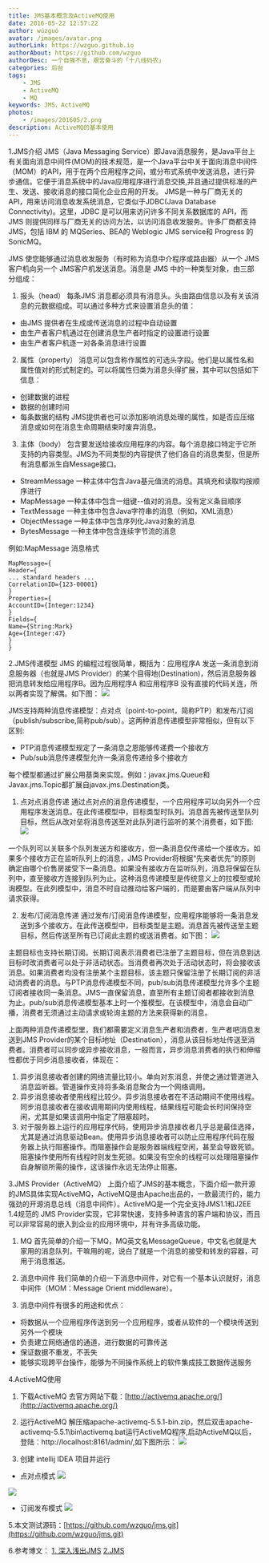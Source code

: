 ```yaml
---
title: JMS基本概念及ActiveMQ使用
date: 2016-05-22 12:57:22 
author: wúzguó
avatar: /images/avatar.png
authorLink: https://wzguo.github.io
authorAbout: https://github.com/wzguo
authorDesc: 一个自强不息，艰苦奋斗的「十八线码农」
categories: 后台
tags: 
	- JMS
	- ActiveMQ
	- MQ
keywords: JMS，ActiveMQ
photos:
	- /images/201605/2.png
description: ActiveMQ的基本使用
---
```



1.JMS介绍
JMS（Java Messaging Service）即Java消息服务，是Java平台上有关面向消息中间件(MOM)的技术规范，是一个Java平台中关于面向消息中间件（MOM）的API，用于在两个应用程序之间，或分布式系统中发送消息，进行异步通信。它便于消息系统中的Java应用程序进行消息交换,并且通过提供标准的产生、发送、接收消息的接口简化企业应用的开发。
JMS是一种与厂商无关的 API，用来访问消息收发系统消息，它类似于JDBC(Java Database Connectivity)。这里，JDBC 是可以用来访问许多不同关系数据库的 API，而 JMS 则提供同样与厂商无关的访问方法，以访问消息收发服务。许多厂商都支持 JMS，包括 IBM 的 MQSeries、BEA的 Weblogic JMS service和 Progress 的 SonicMQ。

JMS 使您能够通过消息收发服务（有时称为消息中介程序或路由器）从一个 JMS 客户机向另一个 JMS客户机发送消息。消息是 JMS 中的一种类型对象，由三部分组成：
1. 报头（head）
每条JMS 消息都必须具有消息头。头由路由信息以及有关该消息的元数据组成。可以通过多种方式来设置消息头的值：
- 由JMS 提供者在生成或传送消息的过程中自动设置
- 由生产者客户机通过在创建消息生产者时指定的设置进行设置
- 由生产者客户机逐一对各条消息进行设置
 
2. 属性（property）
消息可以包含称作属性的可选头字段。他们是以属性名和属性值对的形式制定的。可以将属性归类为消息头得扩展，其中可以包括如下信息：
- 创建数据的进程
- 数据的创建时间
- 每条数据的结构
JMS提供者也可以添加影响消息处理的属性，如是否应压缩消息或如何在消息生命周期结束时废弃消息。
 
3. 主体（body）
包含要发送给接收应用程序的内容。每个消息接口特定于它所支持的内容类型。JMS为不同类型的内容提供了他们各自的消息类型，但是所有消息都派生自Message接口。
- StreamMessage     一种主体中包含Java基元值流的消息。其填充和读取均按顺序进行
- MapMessage	    一种主体中包含一组键--值对的消息。没有定义条目顺序
- TextMessage       一种主体中包含Java字符串的消息（例如，XML消息）
- ObjectMessage     一种主体中包含序列化Java对象的消息
- BytesMessage      一种主体中包含连续字节流的消息

例如:MapMessage 消息格式
 
    MapMessage={  
    Header={  
    ... standard headers ...  
    CorrelationID={123-00001}  
    }  
    Properties={  
    AccountID={Integer:1234}  
    }  
    Fields={  
    Name={String:Mark}  
    Age={Integer:47}  
    }   
    }  
 
2.JMS传递模型
JMS 的编程过程很简单，概括为：应用程序A 发送一条消息到消息服务器（也就是JMS Provider）的某个目得地(Destination)，然后消息服务器把消息转发给应用程序B。因为应用程序A 和应用程序B 没有直接的代码关连，所以两者实现了解偶。如下图：
![](/images/201605/8.jpg)


JMS支持两种消息传递模型：点对点（point-to-point，简称PTP）和发布/订阅（publish/subscribe,简称pub/sub）。这两种消息传递模型非常相似，但有以下区别:
- PTP消息传递模型规定了一条消息之恩能够传递费一个接收方
- Pub/sub消息传递模型允许一条消息传递给多个接收方

每个模型都通过扩展公用基类来实现。例如：javax.jms.Queue和Javax.jms.Topic都扩展自javax.jms.Destination类。
 
1. 点对点消息传递
通过点对点的消息传递模型，一个应用程序可以向另外一个应用程序发送消息。在此传递模型中，目标类型时队列。消息首先被传送至队列目标，然后从改对垒将消息传送至对此队列进行监听的某个消费者，如下图:
![](/images/201605/9.jpg)
 
一个队列可以关联多个队列发送方和接收方，但一条消息仅传递给一个接收方。如果多个接收方正在监听队列上的消息，JMS Provider将根据“先来者优先”的原则确定由哪个价售房接受下一条消息。如果没有接收方在监听队列，消息将保留在队列中，直至接收方连接到队列为止。这种消息传递模型是传统意义上的拉模型或轮询模型。在此列模型中，消息不时自动推动给客户端的，而是要由客户端从队列中请求获得。
 
2. 发布/订阅消息传递
通过发布/订阅消息传递模型，应用程序能够将一条消息发送到多个接收方。在此传送模型中，目标类型是主题。消息首先被传送至主题目标，然后传送至所有已订阅此主题的或送消费者。如下图：
![](/images/201605/10.jpg)

主题目标也支持长期订阅。长期订阅表示消费者已注册了主题目标，但在消息到达目标时改消费者可以处于非活动状态。当消费者再次处于活动状态时，将会接收该消息。如果消费者均没有注册某个主题目标，该主题只保留注册了长期订阅的非活动消费者的消息。与PTP消息传递模型不同，pub/sub消息传递模型允许多个主题订阅者接收同一条消息。JMS一直保留消息，直至所有主题订阅者都接收到消息为止。pub/sub消息传递模型基本上时一个推模型。在该模型中，消息会自动广播，消费者无须通过主动请求或轮询主题的方法来获得新的消息。
 
上面两种消息传递模型里，我们都需要定义消息生产者和消费者，生产者吧消息发送到JMS Provider的某个目标地址（Destination），消息从该目标地址传送至消费者。消费者可以同步或异步接收消息，一般而言，异步消息消费者的执行和伸缩性都优于同步消息接收者，体现在：
1. 异步消息接收者创建的网络流量比较小。单向对东消息，并使之通过管道进入消息监听器。管道操作支持将多条消息聚合为一个网络调用。
2. 异步消息接收者使用线程比较少。异步消息接收者在不活动期间不使用线程。同步消息接收者在接收调用期间内使用线程，结果线程可能会长时间保持空闲，尤其是如果该调用中指定了阻塞超时。
3. 对于服务器上运行的应用程序代码，使用异步消息接收者几乎总是最佳选择，尤其是通过消息驱动Bean。使用异步消息接收者可以防止应用程序代码在服务器上执行阻塞操作。而阻塞操作会是服务器端线程空闲，甚至会导致死锁。阻塞操作使用所有线程时则发生死锁。如果没有空余的线程可以处理阻塞操作自身解锁所需的操作，这该操作永远无法停止阻塞。
 
 
3.JMS Provider（ActiveMQ）
上面介绍了JMS的基本概念，下面介绍一款开源的JMS具体实现ActiveMQ，ActiveMQ是由Apache出品的，一款最流行的，能力强劲的开源消息总线（消息中间件）。ActiveMQ是一个完全支持JMS1.1和J2EE 1.4规范的 JMS Provider实现，它非常快速，支持多种语言的客户端和协议，而且可以非常容易的嵌入到企业的应用环境中，并有许多高级功能。

1. MQ
首先简单的介绍一下MQ，MQ英文名MessageQueue，中文名也就是大家用的消息队列，干嘛用的呢，说白了就是一个消息的接受和转发的容器，可用于消息推送。

2. 消息中间件
我们简单的介绍一下消息中间件，对它有一个基本认识就好，消息中间件（MOM：Message Orient middleware）。


3. 消息中间件有很多的用途和优点： 
- 将数据从一个应用程序传送到另一个应用程序，或者从软件的一个模块传送到另外一个模块
- 负责建立网络通信的通道，进行数据的可靠传送
- 保证数据不重发，不丢失 
- 能够实现跨平台操作，能够为不同操作系统上的软件集成技工数据传送服务


4.ActiveMQ使用

1. 下载ActiveMQ
去官方网站下载：[http://activemq.apache.org/](http://activemq.apache.org/)

2. 运行ActiveMQ
解压缩apache-activemq-5.5.1-bin.zip，然后双击apache-activemq-5.5.1\bin\activemq.bat运行ActiveMQ程序,启动ActiveMQ以后，登陆：http://localhost:8161/admin/,如下图所示：
![](/images/201605/4.png)

3. 创建	intellij IDEA 项目并运行
- 点对点模式
![](/images/201605/5.png)


![](/images/201605/6.png)


- 订阅发布模式
![](/images/201605/7.png)



5.本文测试源码：[https://github.com/wzguo/jms.git](https://github.com/wzguo/jms.git)


6.参考博文：
[1. 深入浅出JMS](http://blog.csdn.net/jiuqiyuliang/article/details/46701559)
[2.JMS](http://baike.baidu.com/link?url=niD5orGszw_hottRirC5_piUciGWelrxCNr1izaXMutlFcfNiVwHA0F7AHHjJ8j5r9KsNOG2HI2N_x0hRX6UM_PR8Tg67FuhUsmMsrmdKNK)
		